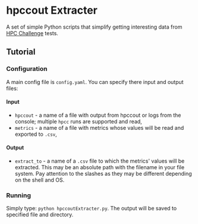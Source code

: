 # hpccout Extracter
A set of simple Python scripts that simplify getting interesting data from [HPC Challenge](https://icl.utk.edu/hpcc/) tests.
## Tutorial
### Configuration
A main config file is `config.yaml`. You can specify there input and output files:
#### Input
 - `hpccout` - a name of a file with output from hpccout or logs from the console; multiple `hpcc` runs are supported and read,
 - `metrics` - a name of a file with metrics whose values will be read and exported to `.csv`,
 #### Output
 - `extract_to` - a name of a `.csv` file to which the metrics' values will be extracted. This may be an absolute path with the filename in your file system. Pay attention to the slashes as they may be different depending on the shell and OS.

 ### Running
 Simply type: `python hpccoutExtracter.py`. The output will be saved to specified file and directory.
